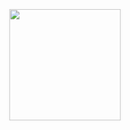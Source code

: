 <div id="header" align="center">
  <img src="https://media3.giphy.com/media/lA9jnqpwFPLxNZT93C/giphy.gif?cid=6c09b9520iyc5yogcxzrrn0pamft3tulogoindbh9r7eszti&rid=giphy.gif&ct=s" width="200"/>
</div>
